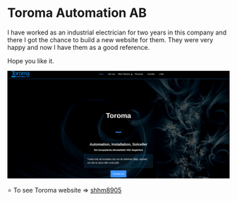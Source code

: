 # Toroma Automation AB

I have worked as an industrial electrician for two years in this company and there I got the chance to build a new website for them.
They were very happy and now I have them as a good reference.

Hope you like it.

<p align="center">
  <img src="https://github.com/shhm8905/Toroma_Project/blob/master/src/images/toromaScreen.png" />
</p>

⭐️ To see Toroma website => [shhm8905](https://shhm8905.github.io/Toroma_Project/)
